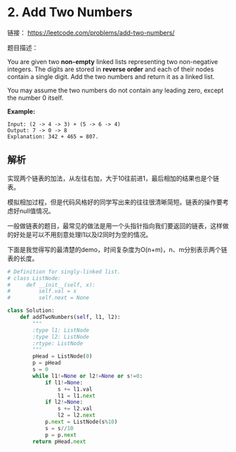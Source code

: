 # 2. Add Two Numbers

链接： https://leetcode.com/problems/add-two-numbers/

题目描述：

You are given two **non-empty** linked lists representing two non-negative integers. The digits are stored in **reverse order** and each of their nodes contain a single digit. Add the two numbers and return it as a linked list.

You may assume the two numbers do not contain any leading zero, except the number 0 itself.

**Example:**

```
Input: (2 -> 4 -> 3) + (5 -> 6 -> 4)
Output: 7 -> 0 -> 8
Explanation: 342 + 465 = 807.
```

##  解析

实现两个链表的加法，从左往右加，大于10往前进1，最后相加的结果也是个链表。

模拟相加过程，但是代码风格好的同学写出来的往往很清晰简短。链表的操作要考虑好null值情况。

一般做链表的题目，最常见的做法是用一个头指针指向我们要返回的链表，这样做的好处是可以不用刻意处理l1以及l2同时为空的情况。

下面是我觉得写的最清楚的demo，时间复杂度为O(n+m)，n、m分别表示两个链表的长度。

```python
# Definition for singly-linked list.
# class ListNode:
#     def __init__(self, x):
#         self.val = x
#         self.next = None

class Solution:
    def addTwoNumbers(self, l1, l2):
        """
        :type l1: ListNode
        :type l2: ListNode
        :rtype: ListNode
        """
        pHead = ListNode(0)
        p = pHead
        s = 0
        while l1!=None or l2!=None or s!=0:
            if l1!=None:
                s += l1.val
                l1 = l1.next
            if l2!=None:
                s += l2.val
                l2 = l2.next
            p.next = ListNode(s%10)
            s = s//10
            p = p.next
        return pHead.next
```

